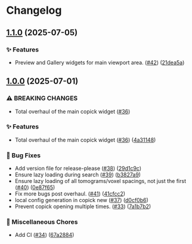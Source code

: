 # Changelog

## [1.1.0](https://github.com/copick/chimerax-copick/compare/chimerax-copick-v1.0.0...chimerax-copick-v1.1.0) (2025-07-05)


### ✨ Features

* Preview and Gallery widgets for main viewport area. ([#42](https://github.com/copick/chimerax-copick/issues/42)) ([21dea5a](https://github.com/copick/chimerax-copick/commit/21dea5ad75ca641a1e958f274bb73f227aa5e76b))

## [1.0.0](https://github.com/copick/chimerax-copick/compare/chimerax-copick-v0.6.0...chimerax-copick-v1.0.0) (2025-07-01)


### ⚠ BREAKING CHANGES

* Total overhaul of the main copick widget ([#36](https://github.com/copick/chimerax-copick/issues/36))

### ✨ Features

* Total overhaul of the main copick widget ([#36](https://github.com/copick/chimerax-copick/issues/36)) ([4a31148](https://github.com/copick/chimerax-copick/commit/4a31148f0b18a6b4693952671aefaf7027f3993c))


### 🐞 Bug Fixes

* Add version file for release-please ([#38](https://github.com/copick/chimerax-copick/issues/38)) ([29d1c9c](https://github.com/copick/chimerax-copick/commit/29d1c9cacdf0b7a25fb30425c928f3d74169b924))
* Ensure lazy loading during search ([#39](https://github.com/copick/chimerax-copick/issues/39)) ([b3827a9](https://github.com/copick/chimerax-copick/commit/b3827a91db2d07c752c39f21253739ddae5bf45a))
* Ensure lazy loading of all tomograms/voxel spacings, not just the first ([#40](https://github.com/copick/chimerax-copick/issues/40)) ([0e87f65](https://github.com/copick/chimerax-copick/commit/0e87f6507e4ea75c50c16b33bf00b7c528172622))
* Fix more bugs post overhaul. ([#41](https://github.com/copick/chimerax-copick/issues/41)) ([41cfcc2](https://github.com/copick/chimerax-copick/commit/41cfcc21744f3a556f9f82d70d775361fd5ee919))
* local config generation in copick new ([#37](https://github.com/copick/chimerax-copick/issues/37)) ([d0cf0b6](https://github.com/copick/chimerax-copick/commit/d0cf0b673a0dc1b190f419cdaf59efc24e119ba3))
* Prevent copick opening multiple times. ([#33](https://github.com/copick/chimerax-copick/issues/33)) ([7a1b7b2](https://github.com/copick/chimerax-copick/commit/7a1b7b282e7f4b8dee56db48ec95763442489def))


### 🧹 Miscellaneous Chores

* Add CI ([#34](https://github.com/copick/chimerax-copick/issues/34)) ([67a2884](https://github.com/copick/chimerax-copick/commit/67a28843d451f4693febe54d2db04011d9926893))
